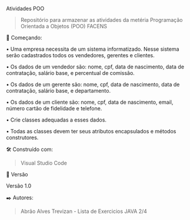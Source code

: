 Atividades POO

> Repositório para armazenar as atividades da metéria Programação Orientada a Objetos (POO) FACENS

🚀 Começando:

• Uma empresa necessita de um sistema informatizado. Nesse sistema serão cadastrados todos os vendedores, gerentes e clientes.

• Os dados de um vendedor são: nome, cpf, data de nascimento, data de contratação, salário base, e percentual de comissão.

• Os dados de um gerente são:  nome, cpf, data de nascimento, data de contratação, salário base, e departamento.

• Os dados de um cliente são:  nome, cpf, data de nascimento, email, número cartão de fidelidade e telefone.

• Crie classes adequadas a esses dados.

• Todas as classes devem ter seus atributos encapsulados e métodos construtores. 

🛠️ Construído com:

> Visual Studio Code

📌 Versão

Versão 1.0

✒️ Autores:

> Abrão Alves Trevizan - Lista de Exercicios JAVA 2/4
